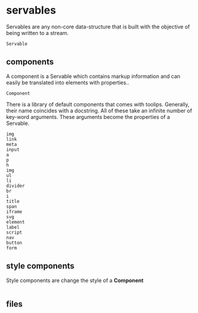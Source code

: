 # servables
Servables are any non-core data-structure that is built with the objective of
being written to a stream.
```@docs
Servable
```
## components
A component is a Servable which contains markup information and can easily be
translated into elements with properties..
```@docs
Component
```
There is a library of default components that comes with toolips. Generally,
their name coincides with a docstring. All of these take an infinite number of
key-word arguments. These arguments become the properties of a Servable.
```@docs
img
link
meta
input
a
p
h
img
ul
li
divider
br
i
title
span
iframe
svg
element
label
script
nav
button
form
```
## style components
Style components are change the style of a **Component**
```@docs
```

## files
